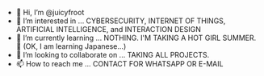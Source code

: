- 👋 Hi, I’m @juicyfroot
- 👀 I’m interested in ... CYBERSECURITY, INTERNET OF THINGS, ARTIFICIAL INTELLIGENCE, and INTERACTION DESIGN
- 🌱 I’m currently learning ... NOTHING. I'M TAKING A HOT GIRL SUMMER. 🤙 (OK, I am learning Japanese...)
- 💞️ I’m looking to collaborate on ... TAKING ALL PROJECTS.
- 📫 How to reach me ... CONTACT FOR WHATSAPP OR E-MAIL

<!---
juicyfroot/juicyfroot is a ✨ special ✨ repository because its `README.md` (this file) appears on your GitHub profile.
You can click the Preview link to take a look at your changes.
--->

